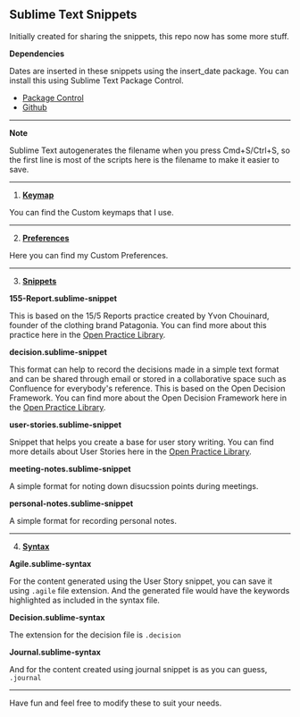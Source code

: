 ## Sublime Text Snippets
Initially created for sharing the snippets, this repo now has some more stuff.

**Dependencies**

Dates are inserted in these snippets using the insert_date package. You can install this using Sublime Text Package Control.
- [Package Control](https://packagecontrol.io/packages/InsertDate)
- [Github](https://github.com/FichteFoll/InsertDate)

---

**Note**

Sublime Text autogenerates the filename when you press Cmd+S/Ctrl+S, so the first line is most of the scripts here is the filename to make it easier to save.

---

1. **[Keymap](https://github.com/antonysallas/sublimetext-snippets/tree/main/keymap)**

You can find the Custom keymaps that I use.

---

2. **[Preferences](https://github.com/antonysallas/sublimetext-snippets/tree/main/preferences)**

Here you can find my Custom Preferences.

---

3. **[Snippets](https://github.com/antonysallas/sublimetext-snippets/tree/main/snippets)**

**155-Report.sublime-snippet**

This is based on the 15/5 Reports practice created by Yvon Chouinard, founder of the clothing brand Patagonia.
You can find more about this practice here in the [Open Practice Library](https://openpracticelibrary.com/practice/15-5-reports/).


**decision.sublime-snippet**

This format can help to record the decisions made in a simple text format and can be shared through email or stored in a collaborative space such as Confluence for everybody's reference.
This is based on the Open Decision Framework. You can find more about the Open Decision Framework here in the [Open Practice Library](https://openpracticelibrary.com/practice/open-decision-framework/).


**user-stories.sublime-snippet**

Snippet that helps you create a base for user story writing.
You can find more details about User Stories here in the [Open Practice Library](https://www.mountaingoatsoftware.com/agile/user-stories).


**meeting-notes.sublime-snippet**

A simple format for noting down disucssion points during meetings.


**personal-notes.sublime-snippet**

A simple format for recording personal notes.

---

4. **[Syntax](https://github.com/antonysallas/sublimetext-snippets/tree/main/syntax)**

**Agile.sublime-syntax**

For the content generated using the User Story snippet, you can save it using `.agile` file extension. And the generated file would have the keywords highlighted as included in the syntax file.


**Decision.sublime-syntax**

The extension for the decision file is `.decision`


**Journal.sublime-syntax**

And for the content created using journal snippet is as you can guess, `.journal`

---

Have fun and feel free to modify these to suit your needs.